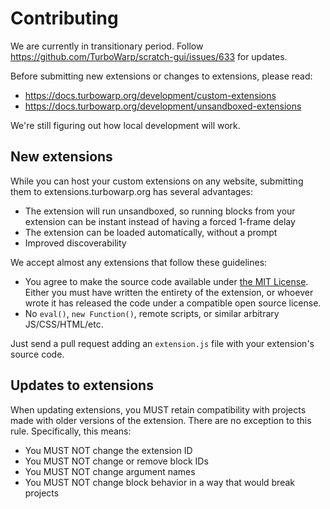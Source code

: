 # Contributing

We are currently in transitionary period. Follow https://github.com/TurboWarp/scratch-gui/issues/633 for updates.

Before submitting new extensions or changes to extensions, please read:

 - https://docs.turbowarp.org/development/custom-extensions
 - https://docs.turbowarp.org/development/unsandboxed-extensions

We're still figuring out how local development will work.

## New extensions

While you can host your custom extensions on any website, submitting them to extensions.turbowarp.org has several advantages:

 - The extension will run unsandboxed, so running blocks from your extension can be instant instead of having a forced 1-frame delay
 - The extension can be loaded automatically, without a prompt
 - Improved discoverability

We accept almost any extensions that follow these guidelines:

 - You agree to make the source code available under [the MIT License](LICENSE). Either you must have written the entirety of the extension, or whoever wrote it has released the code under a compatible open source license.
 - No `eval()`, `new Function()`, remote scripts, or similar arbitrary JS/CSS/HTML/etc.

Just send a pull request adding an `extension.js` file with your extension's source code.

## Updates to extensions

When updating extensions, you MUST retain compatibility with projects made with older versions of the extension. There are no exception to this rule. Specifically, this means:

 - You MUST NOT change the extension ID
 - You MUST NOT change or remove block IDs
 - You MUST NOT change argument names
 - You MUST NOT change block behavior in a way that would break projects
